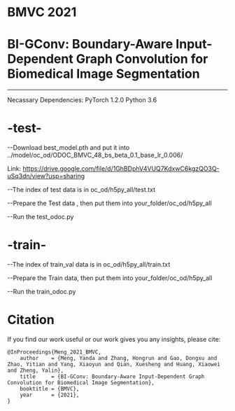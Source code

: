 # BMVC 2021
# BI-GConv: Boundary-Aware Input-Dependent Graph Convolution for Biomedical Image Segmentation 

---------------------------
Necassary Dependencies: PyTorch 1.2.0  Python 3.6
        


# -test-

--Download best_model.pth and put it into ../model/oc_od/ODOC_BMVC_48_bs_beta_0.1_base_lr_0.006/

Link: https://drive.google.com/file/d/1GhBDphV4VUQ7KdxwC6kgzQO3Q-uSq3dn/view?usp=sharing

--The index of test data is in oc_od/h5py_all/test.txt

--Prepare the Test data , then put them into your_folder/oc_od/h5py_all

--Run the test_odoc.py


# -train-

--The index of train_val data is in oc_od/h5py_all/train.txt

--Prepare the Train data, then put them into your_folder/oc_od/h5py_all

--Run the train_odoc.py





# Citation
If you find our work useful or our work gives you any insights, please cite:
```
@InProceedings{Meng_2021_BMVC,
    author    = {Meng, Yanda and Zhang, Hongrun and Gao, Dongxu and Zhao, Yitian and Yang, Xiaoyun and Qian, Xuesheng and Huang, Xiaowei and Zheng, Yalin},
    title     = {BI-GConv: Boundary-Aware Input-Dependent Graph Convolution for Biomedical Image Segmentation},
    booktitle = {BMVC},
    year      = {2021},
}

```
